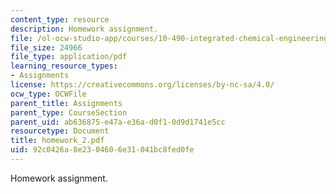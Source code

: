 ```yaml
---
content_type: resource
description: Homework assignment.
file: /ol-ocw-studio-app/courses/10-490-integrated-chemical-engineering-i-fall-2006/92c0426a8e2304606e31041bc8fed0fe_homework_2.pdf
file_size: 24966
file_type: application/pdf
learning_resource_types:
- Assignments
license: https://creativecommons.org/licenses/by-nc-sa/4.0/
ocw_type: OCWFile
parent_title: Assignments
parent_type: CourseSection
parent_uid: ab636875-e47a-e36a-d0f1-0d9d1741e5cc
resourcetype: Document
title: homework_2.pdf
uid: 92c0426a-8e23-0460-6e31-041bc8fed0fe
---
```

Homework assignment.